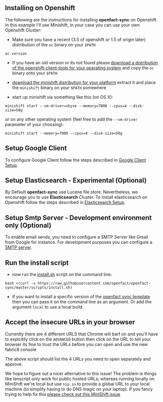 ## Installing on Openshift

The following are the instructions for installing **openfact-sync** on Openshift. In this example I'll use Minishift, in your case you can use your own Openshift Cluster:


* Make sure you have a recent (3.5 of openshift or 1.5 of origin later) distribution of the `oc` binary on your `$PATH`
```
oc version
```
* If you have an old version or its not found please [download a distribution of the openshift-client-tools for your operating system](https://github.com/openshift/origin/releases/latest/) and copy the `oc` binary onto your `$PATH`

* [download the minishift distribution for your platform](https://github.com/minishift/minishift/releases) extract it and place the `minishift` binary on your `$PATH` somewhere
* start up minishift via something like this (on OS X):

```
minishift start --vm-driver=xhyve --memory=7000 --cpus=4 --disk-size=50g
```
or on any other operating system (feel free to add the `--vm-driver` parameter of your choosing):

```
minishift start --memory=7000 --cpus=4 --disk-size=50g
```

## Setup Google Client
To configure Google Client follow the steps described in [Google Client Setup](https://github.com/openfact/openfact-sync/blob/master/docs/openshift_google_client.md).

## Setup Elasticsearch - Experimental (Optional)
By Default **openfact-sync** use Lucene file store. Nevertheless, we encourage you to use **Elasticsearch** Cluster. To install elasticsearch on Openshift follow the steps described in [Elasticsearch Setup](https://github.com/openfact/openfact-sync/blob/master/docs/openshift_elasticsearch.md). 

## Setup Smtp Server - Development environment only (Optional)
To enable email sends, you need to configure a SMTP Server like Gmail from Google for instance. For development purposes you can configure a [SMTP server](https://github.com/openfact/openfact-sync/blob/master/docs/openshift_smtp_server.md).


## Run the install script

* now run the [install.sh](https://raw.githubusercontent.com/openfact/openfact-sync/master/scripts/install.sh) script on the command line:

```
bash <(curl -s https://raw.githubusercontent.com/openfact/openfact-sync/master/scripts/install.sh)
```

* if you want to install a specific version of the [openfact sync template](http://central.maven.org/maven2/io/openfact/platform/packages/openfact-system/) then you can pass it on the command line as an argument. Or add the argument `local` to use a local build.


## Accept the insecure URLs in your browser

Currently there are 4 different URLS that Chrome will barf on and you'll have to explcitily click on the `ADVANCED` button then click on the URL to tell your browser its fine to trust the URLs before you can open and use the new fabric8 console

The above script should list the 4 URLs you need to open separately and approve.

We hope to figure out a nicer alternative to this issue! The problem is things like lenscript only work for public hosted URLs; whereas running locally on MiniShift we're local but use `nip.io` to provide a global URL to your local machine (to simplify having to do DNS magic on your laptop). If you fancy trying to help fix this [please check out this MiniShift issue](https://github.com/minishift/minishift/issues/1031)
